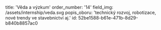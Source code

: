 title: 'Věda a výzkum'
order_number: '14'
field_img: /assets/internship/veda.svg
popis_oboru: 'technický rozvoj, robotizace, nové trendy ve stavebnictví aj.'
id: 52be1588-b61e-471b-8d29-b840b8857ac0
